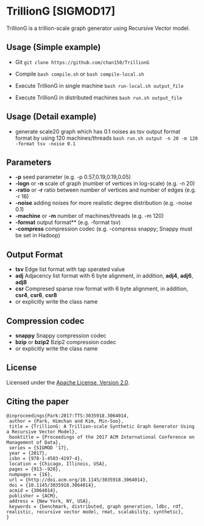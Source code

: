 # TrillionG [SIGMOD17]
TrillionG is a trillion-scale graph generator using Recursive Vector model.

## Usage (Simple example)
 - Git
``
git clone https://github.com/chan150/TrillionG
`` 

 - Compile 
``
bash compile.sh
``
or 
``
bash compile-local.sh
``

 - Execute TrillionG in single machine
``
bash run-local.sh output_file
``

 - Execute TrillionG in distributed machines
``
bash run.sh output_file
``

## Usage (Detail example)
 - generate scale20 graph which has 0.1 noises as tsv output format format by using 120 machines/threads 
``
bash run.sh output -n 20 -m 120 -format tsv -noise 0.1
``


## Parameters
 - **-p** seed parameter (e.g. -p 0.57,0.19,0.19,0.05)
 - **-logn** or **-n** scale of graph (number of vertices in log-scale) (e.g. -n 20)
 - **-ratio** or **-r** ratio between number of vertices and number of edges (e.g. -r 16)
 - **-noise** adding noises for more realistic degree distribution (e.g. -noise 0.1) 
 - **-machine** or **-m** number of machines/threads (e.g. -m 120)
 - **-format** output format** (e.g. -format tsv)
 - **-compress** compression codec (e.g. -compress snappy; Snappy must be set in Hadoop)

## Output Format
 - **tsv** Edge list format with tap sperated value 
 - **adj** Adjacency list format with 6 byte alignment, in addition, **adj4**, **adj6**, **adj8**
 - **csr** Compresed sparse row format with 6 byte alignment, in addition, **csr4**, **csr6**, **csr8**
 - or explicitly write the class name

## Compression codec
 - **snappy** Snappy compression codec
 - **bzip** or **bzip2** Bzip2 compression codec
 - or explicitly write the class name
 
## License
Licensed under the [Apache License, Version 2.0](http://www.apache.org/licenses/LICENSE-2.0).

## Citing the paper

```
@inproceedings{Park:2017:TTS:3035918.3064014,
 author = {Park, Himchan and Kim, Min-Soo},
 title = {TrillionG: A Trillion-scale Synthetic Graph Generator Using a Recursive Vector Model},
 booktitle = {Proceedings of the 2017 ACM International Conference on Management of Data},
 series = {SIGMOD '17},
 year = {2017},
 isbn = {978-1-4503-4197-4},
 location = {Chicago, Illinois, USA},
 pages = {913--928},
 numpages = {16},
 url = {http://doi.acm.org/10.1145/3035918.3064014},
 doi = {10.1145/3035918.3064014},
 acmid = {3064014},
 publisher = {ACM},
 address = {New York, NY, USA},
 keywords = {benchmark, distributed, graph generation, ldbc, rdf, realistic, recursive vector model, rmat, scalability, synthetic},
} 
```
